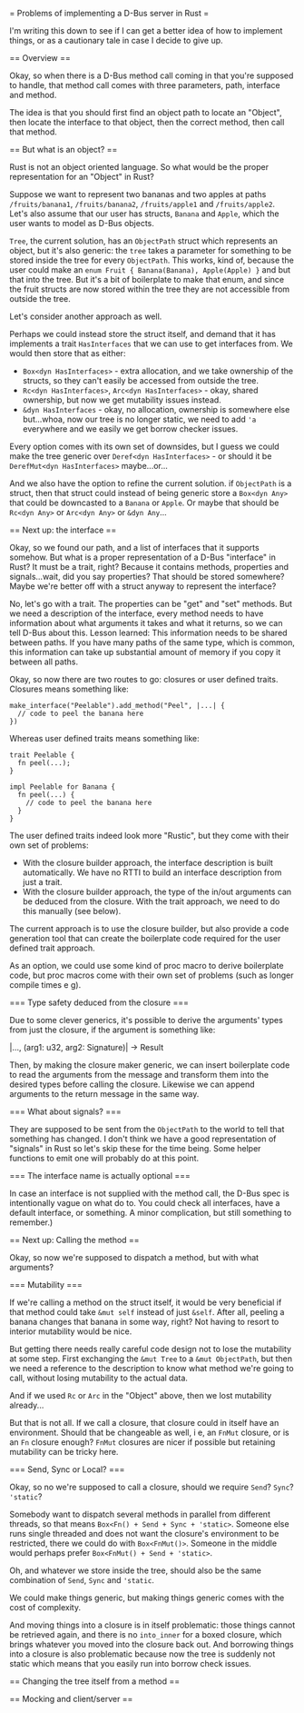 = Problems of implementing a D-Bus server in Rust =

I'm writing this down to see if I can get a better idea of how to implement things,
or as a cautionary tale in case I decide to give up.

== Overview ==

Okay, so when there is a D-Bus method call coming in that you're supposed to handle,
that method call comes with three parameters, path, interface and method.

The idea is that you should first find an object path to locate an "Object",
then locate the interface to that object, then the correct method, then call that method.

== But what is an object? ==

Rust is not an object oriented language. So what would be the proper representation for an
"Object" in Rust?

Suppose we want to represent two bananas and two apples at paths `/fruits/banana1`, `/fruits/banana2`,
`/fruits/apple1` and `/fruits/apple2`.
Let's also assume that our user has structs, `Banana` and `Apple`, which the user wants to
model as D-Bus objects.

`Tree`, the current solution, has an `ObjectPath` struct which represents an object, but it's also generic:
the `tree` takes a parameter for something to be stored inside the tree for every `ObjectPath`.
This works, kind of, because the user could make an `enum Fruit { Banana(Banana), Apple(Apple) }` and
but that into the tree.
But it's a bit of boilerplate to make that enum, and since the fruit structs are now stored within the
tree they are not accessible from outside the tree.

Let's consider another approach as well.

Perhaps we could instead store the struct itself, and demand that it has implements a trait `HasInterfaces`
that we can use to get interfaces from. We would then store that as either:

 * `Box<dyn HasInterfaces>` - extra allocation, and we take ownership of the structs,
    so they can't easily be accessed from outside the tree.
 * `Rc<dyn HasInterfaces>`, `Arc<dyn HasInterfaces>` - okay, shared ownership, but now we get mutability
    issues instead.
 * `&dyn HasInterfaces` - okay, no allocation, ownership is somewhere else but...whoa,
    now our tree is no longer static, we need to add `'a` everywhere and we easily we get borrow checker issues.

Every option comes with its own set of downsides, but I guess we could make the tree generic
over `Deref<dyn HasInterfaces>` - or should it be `DerefMut<dyn HasInterfaces>` maybe...or...

And we also have the option to refine the current solution. if `ObjectPath` is a struct, then
that struct could instead of being generic store a `Box<dyn Any>` that could be downcasted to a
`Banana` or `Apple`. Or maybe that should be `Rc<dyn Any>` or `Arc<dyn Any>` or `&dyn Any`...

== Next up: the interface ==

Okay, so we found our path, and a list of interfaces that it supports somehow. But what is a
proper representation of a D-Bus "interface" in Rust? It must be a trait, right? Because it
contains methods, properties and signals...wait, did you say properties? That should be stored
somewhere? Maybe we're better off with a struct anyway to represent the interface?

No, let's go with a trait. The properties can be "get" and "set" methods.
But we need a description of the interface,
every method needs to have information about what arguments it takes and what it returns,
so we can tell D-Bus about this.
Lesson learned: This information needs to be shared between paths. If you have many paths of the
same type, which is common, this information can take up substantial amount of memory if you
copy it between all paths.

Okay, so now there are two routes to go: closures or user defined traits. Closures means something like:

```
make_interface("Peelable").add_method("Peel", |...| {
  // code to peel the banana here
})
```

Whereas user defined traits means something like:

```
trait Peelable {
  fn peel(...);
}

impl Peelable for Banana {
  fn peel(...) {
    // code to peel the banana here
  }
}
```

The user defined traits indeed look more "Rustic", but they come with their own set of problems:

 * With the closure builder approach, the interface description is built automatically.
   We have no RTTI to build an interface description from just a trait.
 * With the closure builder approach, the type of the in/out arguments can be deduced from the closure.
   With the trait approach, we need to do this manually (see below).

The current approach is to use the closure builder, but also provide a code generation tool that
can create the boilerplate code required for the user defined trait approach.

As an option, we could use some kind of proc macro to derive boilerplate code, but
proc macros come with their own set of problems (such as longer compile times e g).

=== Type safety deduced from the closure ===

Due to some clever generics, it's possible to derive the arguments' types from
just the closure, if the argument is something like:

|..., (arg1: u32, arg2: Signature)| -> Result<bool>

Then, by making the closure maker generic, we can insert boilerplate code to read the
arguments from the message and transform them into the desired types before calling the closure.
Likewise we can append arguments to the return message in the same way.

=== What about signals? ===

They are supposed to be sent from the `ObjectPath` to the world to tell that something has changed.
I don't think we have a good representation of "signals" in Rust so let's skip these for the time being.
Some helper functions to emit one will probably do at this point.

=== The interface name is actually optional ===

In case an interface is not supplied with the method call, the D-Bus spec is intentionally
vague on what do to. You could check all interfaces, have a default interface, or something.
A minor complication, but still something to remember.)

== Next up: Calling the method ==

Okay, so now we're supposed to dispatch a method, but with what arguments?

=== Mutability ===

If we're calling a method on the struct itself, it would be very beneficial if that
method could take `&mut self` instead of just `&self`. After all, peeling a banana
changes that banana in some way, right? Not having to resort to interior mutability would be nice.

But getting there needs really careful code design not to lose the mutability at some step.
First exchanging the `&mut Tree` to a `&mut ObjectPath`, but then we need a reference to the
description to know what method we're going to call, without losing mutability to the actual data.

And if we used `Rc` or `Arc` in the "Object" above, then we lost mutability already...

But that is not all. If we call a closure, that closure could in itself have an environment.
Should that be changeable as well, i e, an `FnMut` closure, or is an `Fn` closure enough?
`FnMut` closures are nicer if possible but retaining mutability can be tricky here.

=== Send, Sync or Local? ===

Okay, so no we're supposed to call a closure, should we require `Send`? `Sync`? `'static`?

Somebody want to dispatch several methods in parallel from different threads, so that means
`Box<Fn() + Send + Sync + 'static>`. Someone else runs single threaded and does not want
the closure's environment to be restricted, there we could do with `Box<FnMut()>`.
Someone in the middle would perhaps prefer `Box<FnMut() + Send + 'static>`.

Oh, and whatever we store inside the tree, should also be the same combination of
`Send`, `Sync` and `'static`.

We could make things generic, but making things generic comes with the cost of complexity.

And moving things into a closure is in itself problematic: those things cannot
be retrieved again, and there is no `into_inner` for a boxed closure, which brings
whatever you moved into the closure back out.
And borrowing things into a closure is also problematic because now the tree is suddenly
not static which means that you easily run into borrow check issues.

== Changing the tree itself from a method ==

== Mocking and client/server ==

